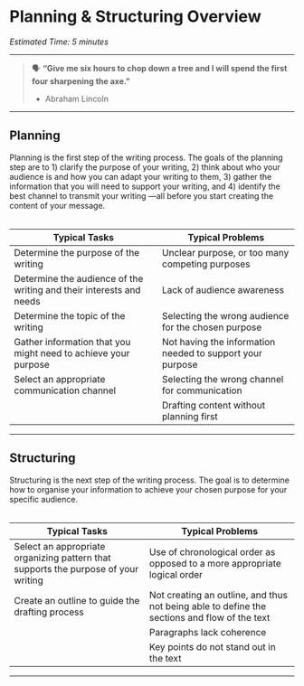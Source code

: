 # Planning & Structuring Overview

*Estimated Time: 5 minutes*

---

> 🗣 **“Give me six hours to chop down a tree and I will spend the first four sharpening the axe.”**
>
> - Abraham Lincoln

---

## Planning 

Planning is the first step of the writing process. The goals of the planning step are to 1) clarify the purpose of your writing, 2) think about who your audience is and how you can adapt your writing to them, 3) gather the information that you will need to support your writing, and 4) identify the best channel to transmit your writing —all before you start creating the content of your message.
<br/><br/> 

| **Typical Tasks** | **Typical Problems** | 
| --- | --- |
| Determine the purpose of the writing | Unclear purpose, or too many competing purposes |
| Determine the audience of the writing and their interests and needs | Lack of audience awareness |
| Determine the topic of the writing | Selecting the wrong audience for the chosen purpose |
| Gather information that you might need to achieve your purpose | Not having the information needed to support your purpose |
| Select an appropriate communication channel | Selecting the wrong channel for communication |
| | Drafting content without planning first |

---

## Structuring

Structuring is the next step of the writing process. The goal is to determine how to organise your information to achieve your chosen purpose for your specific audience.
<br/><br/> 

| **Typical Tasks** | **Typical Problems** | 
| --- | --- |
| Select an appropriate organizing pattern that supports the purpose of your writing | Use of chronological order as opposed to a more appropriate logical order|
| Create an outline to guide the drafting process| Not creating an outline, and thus not being able to define the sections and flow of the text|
| | Paragraphs lack coherence |
| | Key points do not stand out in the text|

---
